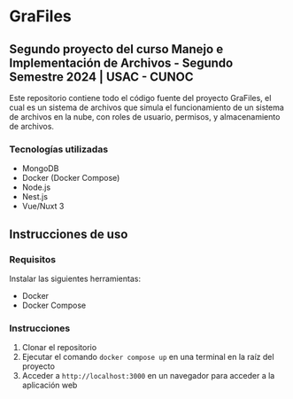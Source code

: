 # GraFiles
## Segundo proyecto del curso Manejo e Implementación de Archivos - Segundo Semestre 2024 | USAC - CUNOC

Este repositorio contiene todo el código fuente del proyecto GraFiles, el cual es un sistema de archivos que simula el funcionamiento de un sistema de archivos en la nube, con roles de usuario, permisos, y almacenamiento de archivos.

### Tecnologías utilizadas
- MongoDB
- Docker (Docker Compose)
- Node.js
- Nest.js
- Vue/Nuxt 3

## Instrucciones de uso

### Requisitos

Instalar las siguientes herramientas:
- Docker
- Docker Compose

### Instrucciones

1. Clonar el repositorio
2. Ejecutar el comando `docker compose up` en una terminal en la raíz del proyecto
3. Acceder a `http://localhost:3000` en un navegador para acceder a la aplicación web
